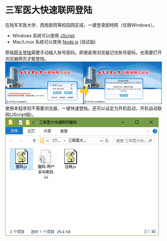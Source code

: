 # 三军医大快速联网登陆
在陆军军医大学、西南医院等校园网区域，一键登录因特网（仅限Windows）。

* Windows 系统可以使用 [JScript](JScript)
* Mac/Linux 系统可以使用 [Node.js](Node.js) (测试版)

原版[网关登陆](http://192.168.255.243/)需要手动输入账号密码。即便是用浏览器记住账号密码，也需要打开浏览器网页才能登陆。  
![传统登陆演示](pic/Login_Original.png)  
使用本程序则不需要浏览器，一键快速登陆。还可以设定为开机启动，开机自动联网(JScript版)。  
![快速登陆演示](pic/Preview.gif)